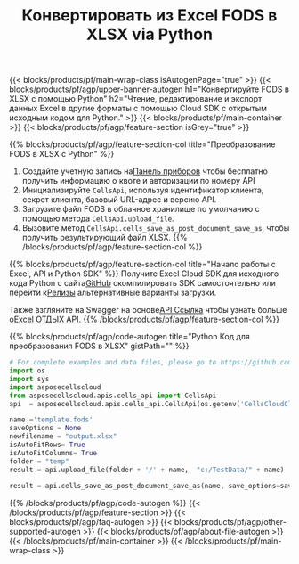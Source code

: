 ﻿---
title:  Конвертировать из Excel FODS в XLSX via Python
description: Создавайте, редактируйте или конвертируйте файлы Excel с помощью REST API и SDK с открытым исходным кодом Python.
url: /ru/python/conversion/fods-to-xlsx/
family: cells
platformtag: python
feature: conversion
informat: FODS
outformat: XLSX
platform: Python
otherformats: XLSX HTML XML DIF XLTM FODS PDF XLSM XLSB XLTX TSV CSV TXT XPS TIFF SVG 
---
{{< blocks/products/pf/main-wrap-class isAutogenPage="true" >}}
{{< blocks/products/pf/agp/upper-banner-autogen h1="Конвертируйте FODS в XLSX с помощью Python" h2="Чтение, редактирование и экспорт данных Excel в другие форматы с помощью Cloud SDK с открытым исходным кодом для Python." >}}
{{< blocks/products/pf/main-container >}}
{{< blocks/products/pf/agp/feature-section isGrey="true" >}}

{{% blocks/products/pf/agp/feature-section-col title="Преобразование FODS в XLSX с Python" %}}
1.  Создайте учетную запись на<a href="https://dashboard.aspose.cloud/">Панель приборов</a> чтобы бесплатно получить информацию о квоте и авторизации по номеру API
1. Инициализируйте ```CellsApi```, используя идентификатор клиента, секрет клиента, базовый URL-адрес и версию API.
1. Загрузите файл FODS в облачное хранилище по умолчанию с помощью метода ```CellsApi.upload_file```.
1. Вызовите метод ```CellsApi.cells_save_as_post_document_save_as```, чтобы получить результирующий файл XLSX.
{{% /blocks/products/pf/agp/feature-section-col %}}

{{% blocks/products/pf/agp/feature-section-col title="Начало работы с Excel, API и Python SDK" %}}
 Получите Excel Cloud SDK для исходного кода Python с сайта[GitHub](https://github.com/aspose-cells-cloud/aspose-cells-cloud-python) скомпилировать SDK самостоятельно или перейти к[Релизы](https://releases.aspose.cloud/) альтернативные варианты загрузки.

 Также взгляните на Swagger на основе[API Ссылка](https://apireference.aspose.cloud/cells/) чтобы узнать больше о[Excel ОТДЫХ API](https://products.aspose.cloud/cells/curl/).
{{% /blocks/products/pf/agp/feature-section-col %}}

{{% blocks/products/pf/agp/code-autogen title="Python Код для преобразования FODS в XLSX" gistPath="" %}}
```python
# For complete examples and data files, please go to https://github.com/aspose-cells-cloud/aspose-cells-cloud-python
import os
import sys
import asposecellscloud
from asposecellscloud.apis.cells_api import CellsApi
api  = asposecellscloud.apis.cells_api.CellsApi(os.getenv('CellsCloudClientId'), os.getenv('CellsCloudClientSecret'), "v3.0" ,os.getenv('CellsCloudApiBaseUrl'))

name ='template.fods'    
saveOptions = None
newfilename = "output.xlsx"
isAutoFitRows= True
isAutoFitColumns= True
folder = "temp"
result = api.upload_file(folder + '/' + name,  "c:/TestData/" + name)
 
result = api.cells_save_as_post_document_save_as(name, save_options=saveOptions, newfilename=(folder +'/' + newfilename), is_auto_fit_rows=isAutoFitRows, is_auto_fit_columns=isAutoFitColumns, folder=folder)
```
{{% /blocks/products/pf/agp/code-autogen %}}
{{< /blocks/products/pf/agp/feature-section >}}
{{< blocks/products/pf/agp/faq-autogen >}}
{{< blocks/products/pf/agp/other-supported-autogen >}}
{{< blocks/products/pf/agp/about-file-autogen >}}
{{< /blocks/products/pf/main-container >}}
{{< /blocks/products/pf/main-wrap-class >}}